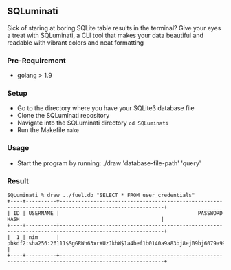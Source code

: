 ## SQLuminati

Sick of staring at boring SQLite table results in the terminal? Give your eyes a treat with SQLuminati, a CLI tool that makes your data beautiful and readable with vibrant colors and neat formatting

### Pre-Requirement
- golang > 1.9

### Setup
- Go to the directory where you have your SQLite3 database file
- Clone the SQLuminati repository
- Navigate into the SQLuminati directory 
```cd SQLuminati```
- Run the Makefile
```make```

### Usage
- Start the program by running: ./draw 'database-file-path' 'query'

### Result
```
SQLuminati % draw ../fuel.db "SELECT * FROM user_credentials"
+----+----------+--------------------------------------------------------------------------------------------------------+
| ID | USERNAME |                                             PASSWORD HASH                                              |
+----+----------+--------------------------------------------------------------------------------------------------------+
|  1 | nim      | pbkdf2:sha256:26111$SgGRWn63xrXUzJkhW$1a4bef1b0140a9a83bj8ej09bj6079a99e2a8330c550e21e4444b9ae6d4d3b7b |
+----+----------+--------------------------------------------------------------------------------------------------------+
```


